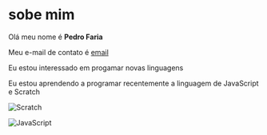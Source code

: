 # sobe mim
Olá meu nome é **Pedro Faria**

Meu e-mail de contato é [email](pedro.guilherme.faria@escola.pr.gov.br)

Eu estou interessado em progamar novas linguagens

Eu estou aprendendo a programar recentemente a linguagem de JavaScript e Scratch

![Scratch](https://scratch.mit.edu/projects/649426025/)

![JavaScript](https://editor.p5js.org/pedro.guilherme.faria/sketches/BqxIlbOG_)
